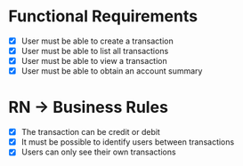# Functional Requirements

- [X] User must be able to create a transaction
- [X] User must be able to list all transactions
- [X] User must be able to view a transaction
- [X] User must be able to obtain an account summary

# RN -> Business Rules

- [X] The transaction can be credit or debit
- [X] It must be possible to identify users between transactions
- [X] Users can only see their own transactions